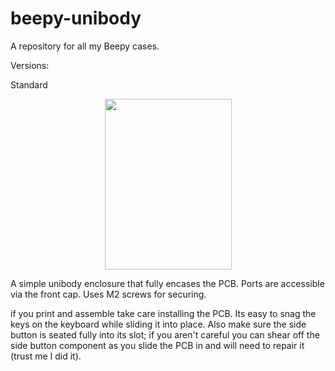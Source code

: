 # beepy-unibody
A repository for all my Beepy cases.


Versions:


Standard
<p align="center">
  <img width="203" height="273" src="https://github.com/directive0/beepy-unibody/main/Images/standard.png?raw=true">
</p>


A simple unibody enclosure that fully encases the PCB. Ports are accessible via the front cap. Uses M2 screws for securing.

if you print and assemble take care installing the PCB. Its easy to snag the keys on the keyboard while sliding it into place. Also make sure the side button is seated fully into its slot; if you aren't careful you can shear off the side button component as you slide the PCB in and will need to repair it (trust me I did it).
